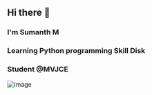 
## Hi there 👋
### I'm Sumanth M 
### Learning Python programming Skill Disk
### Student @MVJCE

![image](https://user-images.githubusercontent.com/92622011/141673181-6c319bad-8e3a-4282-9385-787f9b79bb4d.png)



